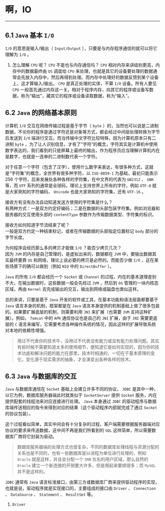 # 啊，IO

---

## 6.1 `Java` 基本 `I/O`
`I/O` 的意思是输入/输出（ `Input/Output` ），只要是与内存程序通信的就可以将它理解为 `I/O` 。

1. 怎么理解 `CPU` 呢？ `CPU` 不是也与内存通信吗？
`CPU` 相对内存来讲级别更高，内存中的数据最终由 `OS` 调度给 `CPU` 来处理，也就是其它的设备要处理的数据通常会先放入内存中，然后再得到处理。而内存中处理好的数据反馈到某个设备上，这才算输入/输出。 `CPU` 是真正处理的实体，不算 `I/O` 设备。所有人要见 `CPU` 一般首先通过内存这一关。相对于程序内存，向其它的程序或设备写数据，称为“输出”，藏其它的程序或设备读取数据，称为“输入”。

## 6.2 `Java` 的网络基本原则
计算机 `I/O` 交互在网络传输过程是基于字节（ `byte` ）的，当然也可以说是二进制数据，不论你的程序是通过字符还是对象等方式，都会经过中间层处理转换为字节后发送到 `I/O` 端进行交互。而当传输中文字符比较特殊，因为计算机原本只有二进制 `byte` ，为了让人识别信息，才有了“字符”的概念，字符其实是计算机中使用数字表达的，我们看到的只是屏幕上最终的输出，作为程序员应当理解计算机内在是数字，也就是一连串的二进制数代表一个字符。  
  
对于任意一个字符（包含了汉字），使用什么数字来表达，有很多种方式，这就是“字符集”的概念，全世界有很多种字符，以 `ISO-8859-1` 为基础，最初只能表示 256 个字符，后来发展处各种各样的字符集，在中文界的代表为 `GB2312` 、 `GBK` 等，而 `UTF` 系列的通常是全球码，理论上支持世界上所有的字符，例如 `UTF-8` 就是大家熟知的字符编码， `Unicode` 也是大家熟知的字符集，还有 `UTF-16` 。  
  
接收方有没有办法自动知道发送方使用的字符集是什么？  
有两种方式：一是双方约定好编码；二是在数据的头部包装字符集。例如浏览器和服务器的交互使用头部的 `contentType` 参数作为传输数据类型、字符集的标识。  
  
接收方如何知道字节流结束了呢？  
一般是双方约定一种结束标记，或者在传输数据的头部指定位置标记 `body` 部分的字节长度。  

为何程序会经历那么多的拷贝才能做 `I/O` ？能否少拷贝几次？  
因为 `JVM` 的内存是自己管理的，是虚拟出来的，数据都在 `JVM` 中，要输出数据其实最终要靠 `OS` 和网络，理论上说必要的拷贝是必然的。而能否少做 `I/O` ，这在某些场景下的确可以做到（例如 `NIO` 中的 `DirectBuffer` ）。  
      
`Java` 的所有 `I/O` 都会经历一个 `Socket` 或 `Channel` 的过程，内在的基本道理差别不大，在输出数据时，这些数据一般会先经过 `JVM` ，然后到 `OS` 管理的一块内核态区域，再由 `Kernel` 去完成输出的交互，输出到网络或磁盘也类似这样。 
  
总的来讲，只要是基于 `Java` 开发的软件或工具，在基本功能和语法层面都要基于 `Java` 语言本身的机制，框架都是在 `Java` 语言本身提供的机制基础上做了很多包装的。如果要扩展底层的机制，则需要利用 `JNI` 来扩展（也需要 `JVM` 支持这种扩展）。例如， `Tomcat` 中的 `APR` 通信协议也是自己的 `JNI` 扩展，由于 `JNI` 需要更底层的 `C` 语言来编写，它需要考虑各种操作系统的情况，因此这样的扩展导致系统对本地的依赖性增强。

>用过不代表你的技术牛，没用过不代表没有能力或没有能力处理问题。其实有些时候不需要知道太多的使用细节，便知道它是如何实现的，因为你的技术功底和解决问题的能力在那里。技术时相通的，一切在于基本原理的变化，变化源于现实需求的抽象，才会演变出各种各样的技术。

## 6.3 `Java` 与数据库的交互
`Java` 与数据库通信在 `Socket` 基础上会建立许多不同的协议， `JDBC` 是其中一种，以它为例，数据库服务器端此时就类似于 `SocketServer` 提供 `Socket` 服务，内在提供配套的线程池来对应连接进行处理。 `Java` 本身通过 `JDBC` 的驱动程序与数据库端传送相应的指令来得到对应的结果（这个驱动程序内部就完成了通过 `Socket` 的协议包装）。  
  
这个过程看似简单，其实中间会有十分复杂的过程，客户端需要根据服务器端对应协议的要求来传送数据，这中间不再是我们所看到的 `SQL` 这样简单，所以需要数据库厂商将它封装为驱动。
>数据库服务器端的处理方式也很复杂，不同的数据库处理线程与资源分配的关系也是不同的，也有一些数据库是以进程为单位进行处理的，例如 `Oracle` 就是这样，并且会分配一个 `5MB` 左右的用户区域，那么自然的 `Oracle` 建立一个新连接的开销要大许多，但是用起来要顺很多；而 `MySQL` 并不是这样的。  
  
 `JDBC` 通常有 `Java` 语言标准接口，由第三方或数据库厂商来提供驱动程序的实现，也就是说，驱动程序就是实现接口的，主要组成的接口由 `Driver` 、 `Connection` 、 `DataSource` 、 `Statement` 、 `ResultSet` 等。
 1. `Driver`  

